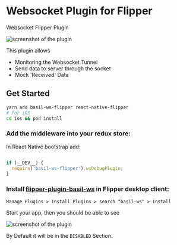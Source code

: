 # Websocket Plugin for Flipper

Websocket Flipper Plugin

![screenshot of the plugin](https://i.imgur.com/QyMYKWy.png)

This plugin allows
- Monitoring the Websocket Tunnel
- Send data to server through the socket
- Mock 'Received' Data

## Get Started

```bash
yarn add basil-ws-flipper react-native-flipper
# for iOS
cd ios && pod install
```

### Add the middleware into your redux store:

In React Native bootstrap add: 

```javascript

if (__DEV__) {
  require('basil-ws-flipper').wsDebugPlugin;
}

```

### Install [flipper-plugin-basil-ws](https://github.com/Matju-M/flipper-plugin-basil-ws) in Flipper desktop client:

```
Manage Plugins > Install Plugins > search "basil-ws" > Install
```

Start your app, then you should be able to see 

![screenshot of the plugin](https://i.imgur.com/QyMYKWy.png)

By Default it will be in the `DISABLED` Section.




